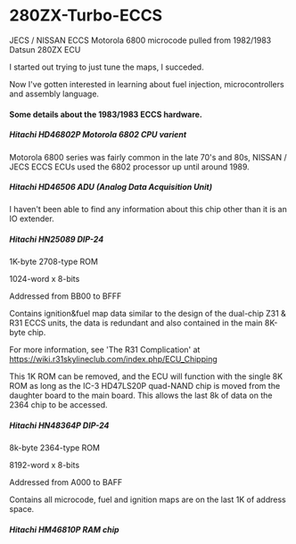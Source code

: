 # 280ZX-Turbo-ECCS
JECS / NISSAN ECCS Motorola 6800 microcode pulled from 1982/1983 Datsun 280ZX ECU

I started out trying to just tune the maps, I succeded.

Now I've gotten interested in learning about fuel injection, microcontrollers and assembly language.



#### Some details about the 1983/1983 ECCS hardware. 

##### Hitachi HD46802P Motorola 6802 CPU varient

Motorola 6800 series was fairly common in the late 70's and 80s, NISSAN / JECS ECCS ECUs used the 6802 processor up until around 1989. 
 
 
##### Hitachi HD46506 ADU (Analog Data Acquisition Unit)

I haven't been able to find any information about this chip other than it is an IO extender. 




##### Hitachi HN25089 DIP-24

1K-byte 2708-type ROM 

1024-word x 8-bits 

Addressed from BB00 to BFFF

Contains ignition&fuel map data similar to the design of the dual-chip Z31 & R31 ECCS units, the data is redundant and also contained in the main 8K-byte chip. 

For more information, see 'The R31 Complication' at  https://wiki.r31skylineclub.com/index.php/ECU_Chipping 

This 1K ROM can be removed, and the ECU will function with the single 8K ROM as long as the IC-3 HD47LS20P quad-NAND chip is moved from the daughter board to the main board.  This allows the last 8k of data on the 2364 chip to be accessed. 



##### Hitachi HN48364P DIP-24

8k-byte 2364-type ROM

8192-word x 8-bits

Addressed from A000 to BAFF

Contains all microcode, fuel and ignition maps are on the last 1K of address space. 

##### Hitachi HM46810P RAM chip
